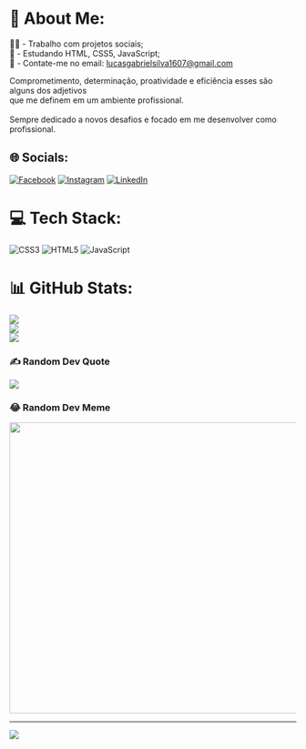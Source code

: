 # 💫 About Me:

👨‍💻 - Trabalho com projetos sociais;<br>
🔭 - Estudando HTML, CSS5, JavaScript;<br>
📩 - Contate-me no email: lucasgabrielsilva1607@gmail.com

Comprometimento, determinação, proatividade e eficiência esses são alguns dos adjetivos<br> que me definem em um ambiente profissional.<br><br>Sempre dedicado a novos desafios e focado em me desenvolver como profissional.


## 🌐 Socials:
[![Facebook](https://img.shields.io/badge/Facebook-%231877F2.svg?logo=Facebook&logoColor=white)](https://facebook.com/https://www.facebook.com/lucas.gabriel.142687) [![Instagram](https://img.shields.io/badge/Instagram-%23E4405F.svg?logo=Instagram&logoColor=white)](https://instagram.com/lucasgabiz2) [![LinkedIn](https://img.shields.io/badge/LinkedIn-%230077B5.svg?logo=linkedin&logoColor=white)](https://linkedin.com/in/https://www.linkedin.com/in/lucas-silva-a20696234/) 

# 💻 Tech Stack:
![CSS3](https://img.shields.io/badge/css3-%231572B6.svg?style=for-the-badge&logo=css3&logoColor=white) ![HTML5](https://img.shields.io/badge/html5-%23E34F26.svg?style=for-the-badge&logo=html5&logoColor=white) ![JavaScript](https://img.shields.io/badge/javascript-%23323330.svg?style=for-the-badge&logo=javascript&logoColor=%23F7DF1E)
# 📊 GitHub Stats:
![](https://github-readme-stats.vercel.app/api?username=lucasblack32&theme=dark&hide_border=false&include_all_commits=false&count_private=false)<br/>
![](https://github-readme-streak-stats.herokuapp.com/?user=lucasblack32&theme=dark&hide_border=false)<br/>
![](https://github-readme-stats.vercel.app/api/top-langs/?username=lucasblack32&theme=dark&hide_border=false&include_all_commits=false&count_private=false&layout=compact)

### ✍️ Random Dev Quote
![](https://quotes-github-readme.vercel.app/api?type=horizontal&theme=radical)

### 😂 Random Dev Meme
<img src="https://random-memer.herokuapp.com/" width="512px"/>

---
[![](https://visitcount.itsvg.in/api?id=lucasblack32&icon=0&color=0)](https://visitcount.itsvg.in)

<!-- Proudly created with GPRM ( https://gprm.itsvg.in ) -->

<!---
lucasblasck32/lucasblasck32 is a ✨ special ✨ repository because its `README.md` (this file) appears on your GitHub profile.
You can click the Preview link to take a look at your changes.
--->

